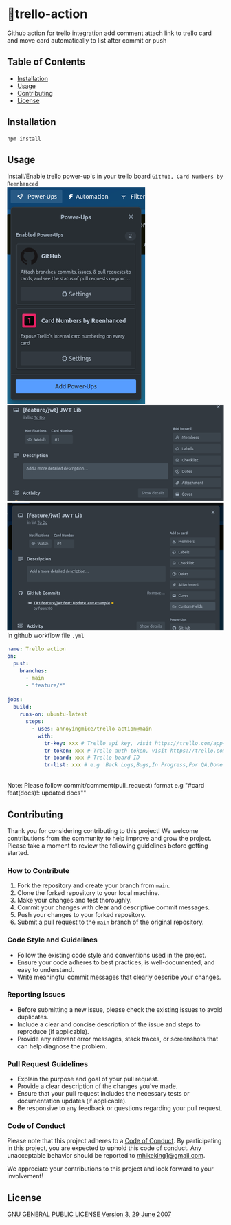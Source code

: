 # :wine_glass:trello-action

Github action for trello integration add comment attach link to trello card
and move card automatically to list after commit or push

## Table of Contents
- [Installation](#installation)
- [Usage](#usage)
- [Contributing](#contributing)
- [License](#license)

## Installation

```npm
npm install
```

## Usage
Install/Enable trello power-up's in your trello board ```Github, Card Numbers by Reenhanced```   
![power-up's](./public/images/1.png)
![card ID](./public/images/2.png)
![github history](./public/images/3.png)
<br/>
In github workflow file <code>.yml</code>
```yml
name: Trello action
on:
  push:
    branches:
      - main
      - "feature/*"

jobs:
  build:
    runs-on: ubuntu-latest
      steps:
        - uses: annoyingmice/trello-action@main
          with:
            tr-key: xxx # Trello api key, visit https://trello.com/app-key
            tr-token: xxx # Trello auth token, visit https://trello.com/app-key
            tr-board: xxx # Trello board ID
            tr-list: xxx # e.g 'Back Logs,Bugs,In Progress,For QA,Done'
```
<br/>
Note: Please follow commit/comment(pull_request) format e.g "#card feat(docs)!: updated docs""

## Contributing

Thank you for considering contributing to this project! We welcome contributions from the community to help improve and grow the project. Please take a moment to review the following guidelines before getting started.

### How to Contribute

1. Fork the repository and create your branch from `main`.
2. Clone the forked repository to your local machine.
3. Make your changes and test thoroughly.
4. Commit your changes with clear and descriptive commit messages.
5. Push your changes to your forked repository.
6. Submit a pull request to the `main` branch of the original repository.

### Code Style and Guidelines

- Follow the existing code style and conventions used in the project.
- Ensure your code adheres to best practices, is well-documented, and easy to understand.
- Write meaningful commit messages that clearly describe your changes.

### Reporting Issues

- Before submitting a new issue, please check the existing issues to avoid duplicates.
- Include a clear and concise description of the issue and steps to reproduce (if applicable).
- Provide any relevant error messages, stack traces, or screenshots that can help diagnose the problem.

### Pull Request Guidelines

- Explain the purpose and goal of your pull request.
- Provide a clear description of the changes you've made.
- Ensure that your pull request includes the necessary tests or documentation updates (if applicable).
- Be responsive to any feedback or questions regarding your pull request.

### Code of Conduct

Please note that this project adheres to a [Code of Conduct](link-to-code-of-conduct.md). By participating in this project, you are expected to uphold this code of conduct. Any unacceptable behavior should be reported to mhikeking1@gmail.com.

We appreciate your contributions to this project and look forward to your involvement!

## License

[GNU GENERAL PUBLIC LICENSE Version 3, 29 June 2007](https://www.gnu.org/licenses/gpl-3.0.en.html)